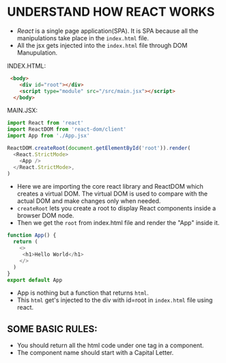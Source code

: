 # UNDERSTAND HOW REACT WORKS

- *React* is a single page application(SPA). It is SPA because all the manipulations take place in the `index.html` file.
- All the jsx gets injected into the `index.html` file through DOM Manupulation.

INDEX.HTML:
```html
 <body>
    <div id="root"></div>
    <script type="module" src="/src/main.jsx"></script>
  </body>
```
MAIN.JSX:
```javascript
import React from 'react'
import ReactDOM from 'react-dom/client'
import App from './App.jsx'

ReactDOM.createRoot(document.getElementById('root')).render(
  <React.StrictMode>
    <App />
  </React.StrictMode>,
)
```
- Here we are importing the core react library and ReactDOM which creates a virtual DOM. The virtual DOM is used to compare with the actual DOM and make changes only when needed.  
- `createRoot` lets you create a root to display React components inside a browser DOM node.
- Then we get the `root` from index.html file and render the "App" inside it.

```javascript
function App() {
  return (
    <>
     <h1>Hello World</h1>
    </>
  )
}
export default App
```
- App is nothing but a function that returns `html`.  
- This `html` get's injected to the div with id=root in `index.html` file using react.

## SOME BASIC RULES:
- You should return all the html code under one tag in a component. 
- The component name should start with a Capital Letter.